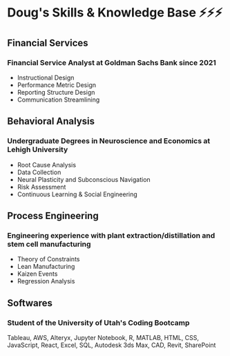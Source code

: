 # Doug's Skills & Knowledge Base ⚡⚡⚡

## Financial Services
### Financial Service Analyst at Goldman Sachs Bank since 2021
- Instructional Design
- Performance Metric Design
- Reporting Structure Design
- Communication Streamlining

## Behavioral Analysis
### Undergraduate Degrees in Neuroscience and Economics at Lehigh University
- Root Cause Analysis
- Data Collection 
- Neural Plasticity and Subconscious Navigation
- Risk Assessment
- Continuous Learning & Social Engineering

## Process Engineering
### Engineering experience with plant extraction/distillation and stem cell manufacturing
- Theory of Constraints
- Lean Manufacturing
- Kaizen Events
- Regression Analysis

## Softwares
### Student of the University of Utah's Coding Bootcamp 
Tableau, AWS, Alteryx, Jupyter Notebook, R, MATLAB, HTML, CSS, JavaScript, React, Excel, SQL, Autodesk 3ds Max, CAD, Revit, SharePoint
